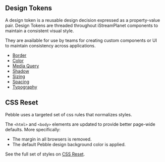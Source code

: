 ## Design Tokens

A design token is a reusable design decision expressed as a property-value pair. Design Tokens are threaded throughout iStreamPlanet components to maintain a consistent visual style.

They are available for use by teams for creating custom components or UI to maintain consistency across applications.

- [Border](/#/Styles/Border)
- [Color](/#/Styles/Color)
- [Media Query](/#/Styles/Media%20Query)
- [Shadow](/#/Styles/Shadow)
- [Sizing](/#/Styles/Sizing)
- [Spacing](/#/Styles/Spacing)
- [Typography](/#/Styles/Typography)

## CSS Reset

Pebble uses a targeted set of css rules that normalizes styles.

The `<html>` and `<body>` elements are updated to provide better page-wide defaults. More specifically:

- The margin in all browsers is removed.
- The default Pebble design background color is applied.

See the full set of styles on [CSS Reset](/#/Styles/CSS%20Reset).
